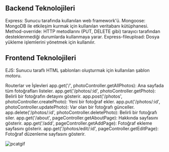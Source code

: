 ## Backend Teknolojileri
Express: Sunucu tarafında kullanılan web framework'ü.
Mongoose: MongoDB ile etkileşim kurmak için kullanılan veritabanı kütüphanesi.
Method-override: HTTP metodlarını (PUT, DELETE gibi) tarayıcı tarafından desteklenmediği durumlarda kullanmaya yarar.
Express-fileupload: Dosya yükleme işlemlerini yönetmek için kullanılır.

## Frontend Teknolojileri
EJS: Sunucu taraflı HTML şablonları oluşturmak için kullanılan şablon motoru.

Routerlar ve İşlevleri
app.get('/', photoController.getAllPhotos): Ana sayfada tüm fotoğrafları listeler.
app.get('/photos/:id', photoController.getPhoto): Belirli bir fotoğrafın detayını gösterir.
app.post('/photos', photoController.createPhoto): Yeni bir fotoğraf ekler.
app.put('/photos/:id', photoController.updatePhoto): Var olan bir fotoğrafı günceller.
app.delete('/photos/:id', photoController.deletePhoto): Belirli bir fotoğrafı siler.
app.get('/about', pageController.getAboutPage): Hakkında sayfasını gösterir.
app.get('/add', pageController.getAddPage): Fotoğraf ekleme sayfasını gösterir.
app.get('/photos/edit/:id', pageController.getEditPage): Fotoğraf düzenleme sayfasını gösterir.

![pcatgif](https://github.com/user-attachments/assets/a406ee1c-3964-45d6-850c-32707aa58b33)
